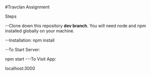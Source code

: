 #Travclan Assignment

Steps 

--Clone down this repository **dev branch**. You will need node and npm installed globally on your machine.

--Installation:
npm install


--To Start Server:

npm start
---To Visit App:

localhost:3000
